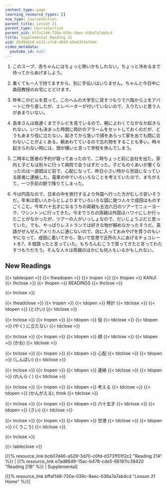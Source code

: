 ```yaml
---
content_type: page
learning_resource_types: []
ocw_type: CourseSection
parent_title: Lesson 21
parent_type: CourseSection
parent_uid: bffa1146-720a-039c-9aec-636a7a7ab4cd
title: Supplemental Reading 21
uid: 85d9ab18-e131-cfc0-d019-e9a4353afeb4
video_metadata:
  youtube_id: null
---
```


1.  このスープ、赤ちゃんにはちょっと熱いかもしれない。ちょっと冷めるまで待ってからあげましよう。  
    
2.  重くても一人で持てますから、別に手伝いはいりません。ちゃんと今日中に森田教授のお宅にとどけます。  
    
3.  昨年このビルを買って、このへんの大学生に貸すつもりで六階から上をアパートに作り直したが、エレベーターが付いていないので、入りたいと思う人があまりいない。  
    
4.  島本さんは夜遅くまでテレビを見ているので、朝によわくてなかなか起きられない。いつも決まった時間に時計のアラームをセットしておくのだが、どうもあまり役に立たない。起きてから急いで顔をあらって家を出ても間に合わないことがよくある。朝あわてているので忘れ物をすることも多い。時々起きられない時には、頭が痛いと言って学校を休んでしまう。  
      
    
5.  二時半に医者の予約が取ってあったので、二時ちょっと前に会社を出た。家内と子どもは別々に行って病院で会うはずだった。子どものぐあいが悪くなったのは一週間ほど前で、心配になって、昨日小さい時から世話になっている医者に連絡した。電車の中でいろいろなことを考えていたので、まちがえて、一つ手前の駅で降りてしまった。  
    
6.  今は円高なので、日本の中を旅行するより外国へ行った方がむしろ安いそうだ。年末は若い人からとしよりまでいろいろな国に発つ人々で成田はものすごくこむ。今年六十五才になるうちの両親も五泊六日のツアーでニューヨーク、ワシントンに行ってきた。今までうちの両親は外国はハワイにしか行ったことがなかったが、ツアーの人がいっしょなので、だいじょうぶだと思っていた。でも、やっぱりレストランでは好きな物が頼めなかったそうだ。英語がぜんぜんアメリカ人に通じないので、店に入っておみやげを買うのもいやになって、成田に着いてから、急いで空港で近所の人にあげるチョコレートを7、8 個買ったと言っていた。もちろんむこうで買ってきたと言ってわたすつもりだろう。そんな人々は両親のほかにも何人もいるかもしれない。  
    

New Readings
------------

{{< tableopen >}}
{{< theadopen >}}
{{< tropen >}}
{{< thopen >}}
KANJI
{{< thclose >}}
{{< thopen >}}
READINGS
{{< thclose >}}

{{< trclose >}}

{{< theadclose >}}
{{< tropen >}}
{{< tdopen >}}
時計
{{< tdclose >}}
{{< tdopen >}}
(とけい)
{{< tdclose >}}

{{< trclose >}}
{{< tropen >}}
{{< tdopen >}}
役
{{< tdclose >}}
{{< tdopen >}}
(やく) に立たない
{{< tdclose >}}

{{< trclose >}}
{{< tropen >}}
{{< tdopen >}}
顔
{{< tdclose >}}
{{< tdopen >}}
(かお)
{{< tdclose >}}

{{< trclose >}}
{{< tropen >}}
{{< tdopen >}}
心配
{{< tdclose >}}
{{< tdopen >}}
(しんぱい)
{{< tdclose >}}

{{< trclose >}}
{{< tropen >}}
{{< tdopen >}}
連絡
{{< tdclose >}}
{{< tdopen >}}
(れんらく)
{{< tdclose >}}

{{< trclose >}}
{{< tropen >}}
{{< tdopen >}}
考える
{{< tdclose >}}
{{< tdopen >}}
(かんがえる), think
{{< tdclose >}}

{{< trclose >}}
{{< tropen >}}
{{< tdopen >}}
六十五才
{{< tdclose >}}
{{< tdopen >}}
(さい)
{{< tdclose >}}

{{< trclose >}}
{{< tropen >}}
{{< tdopen >}}
空港
{{< tdclose >}}
{{< tdopen >}}
(くうこう)
{{< tdclose >}}

{{< trclose >}}

{{< tableclose >}}

\[{{% resource_link bcb07d46-a529-3d70-c0fd-d3731f01f2c2 "Reading 21A" %}} | {{% resource_link e7ad8649-15ac-b478-cde5-661811c38420 "Reading 21B" %}} | Supplemental\]

\[{{% resource_link bffa1146-720a-039c-9aec-636a7a7ab4cd "Lesson 21 Home" %}}\]